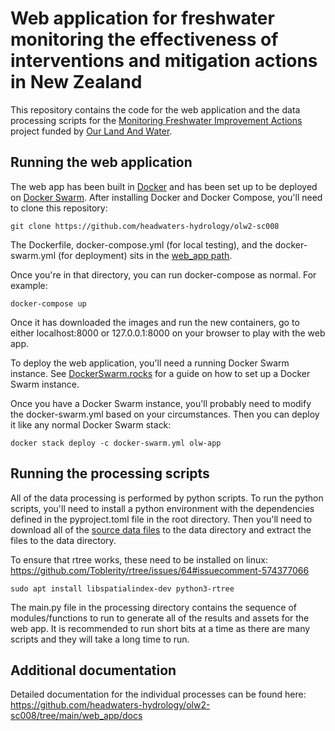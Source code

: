 # Web application for freshwater monitoring the effectiveness of interventions and mitigation actions in New Zealand

This repository contains the code for the web application and the data processing scripts for the [Monitoring Freshwater Improvement Actions](https://ourlandandwater.nz/project/monitoring-freshwater-improvement-actions/) project funded by [Our Land And Water](https://ourlandandwater.nz/).

## Running the web application
The web app has been built in [Docker](https://docs.docker.com/) and has been set up to be deployed on [Docker Swarm](https://docs.docker.com/engine/swarm/). 
After installing Docker and Docker Compose, you'll need to clone this repository:

```
git clone https://github.com/headwaters-hydrology/olw2-sc008
```

The Dockerfile, docker-compose.yml (for local testing), and the docker-swarm.yml (for deployment) sits in the [web_app path]().

Once you're in that directory, you can run docker-compose as normal. For example:

```
docker-compose up
```

Once it has downloaded the images and run the new containers, go to either localhost:8000 or 127.0.0.1:8000 on your browser to play with the web app.

To deploy the web application, you'll need a running Docker Swarm instance. See [DockerSwarm.rocks](https://dockerswarm.rocks) for a guide on how to set up a Docker Swarm instance.

Once you have a Docker Swarm instance, you'll probably need to modify the docker-swarm.yml based on your circumstances. Then you can deploy it like any normal Docker Swarm stack:

```
docker stack deploy -c docker-swarm.yml olw-app
```

## Running the processing scripts
All of the data processing is performed by python scripts. 
To run the python scripts, you'll need to install a python environment with the dependencies defined in the pyproject.toml file in the root directory. Then you'll need to download all of the [source data files]() to the data directory and extract the files to the data directory.

To ensure that rtree works, these need to be installed on linux:
https://github.com/Toblerity/rtree/issues/64#issuecomment-574377066
```
sudo apt install libspatialindex-dev python3-rtree
```

The main.py file in the processing directory contains the sequence of modules/functions to run to generate all of the results and assets for the web app. It is recommended to run short bits at a time as there are many scripts and they will take a long time to run.

## Additional documentation
Detailed documentation for the individual processes can be found here:
https://github.com/headwaters-hydrology/olw2-sc008/tree/main/web_app/docs




